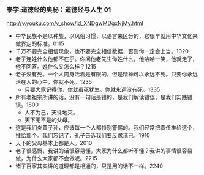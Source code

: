 ### 泰学:道德经的奥秘：道德经与人生 01
http://v.youku.com/v_show/id_XNDgwMDgxNjMy.html
* 中华民族不是以种族，以风俗习惯，以语言来区分的，它很早就用中华文化来做界定的标准。0115
* 千万不要完全相信现象，也不要完全相信数据，否则你一定会上当。1020
* 老子连姓什么他都不在乎。你问他老先生你姓什么，他哈哈一笑，他就走了，他不回答。姓什么又怎么样？1215
* 老子没有死。一个人肉身活着是有限的，但是精神可以永远不死。只要你永远活在人的心中，你就不死。1235
  * 只要大家记得你，你就虽死犹生。你就永远没有死。1335
* 所有老祖宗所讲的话，没有一句话是错的，是我们解读错误，是我们实践错误。1800
  * 人不为己，天诛地灭。
  * 天下无不是的父母。
* 这是我们炎黄子孙，应该每一个人都特别警惕的。我们经常把责任推给这个，推给那个。我们忘记了，孔子告诉我们要反求诸己。1910
* 天下的父母基本上都是人。2010
* 老子很感慨，我讲的话很容易懂，大家为什么都听不懂？我讲的事情很容易做，为什么大家都不会做呢。2215
* 诸子百家其实讲的道理都是相通的，只是用的话不一样。2240
